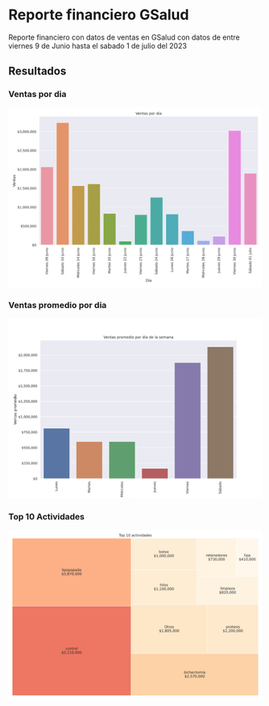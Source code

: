 # Reporte financiero GSalud

Reporte financiero con datos de ventas en GSalud con datos de entre viernes 9 de Junio hasta el sabado 1 de julio del 2023

## Resultados

### Ventas por dia

![Ventas por dia](https://raw.githubusercontent.com/JsNcAr/GSalud_Analysis/fe62707d5b8ef3c298c92a1b8cc186cac88f1f41/ventas_por_dia.svg)

### Ventas promedio por dia

![Ventas promedio por dia](https://raw.githubusercontent.com/JsNcAr/GSalud_Analysis/fe62707d5b8ef3c298c92a1b8cc186cac88f1f41/ventas_promedio_por_dia.svg)

### Top 10 Actividades

![Top 10 Actividades](https://raw.githubusercontent.com/JsNcAr/GSalud_Analysis/fe62707d5b8ef3c298c92a1b8cc186cac88f1f41/top_10_actividades.svg)
